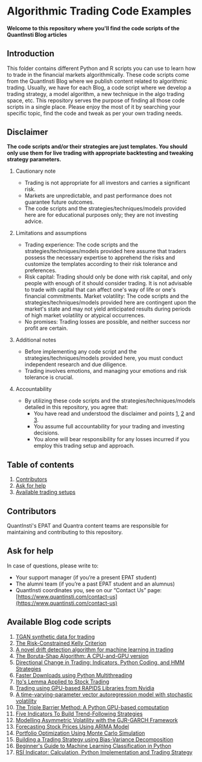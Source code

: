 # Algorithmic Trading Code Examples
#### Welcome to this repository where you'll find the code scripts of the QuantInsti Blog articles

## Introduction 

This folder contains different Python and R scripts you can use to learn how to trade in the financial markets algorithmically. These code scripts come from the QuantInsti Blog where we publish content related to algorithmic trading. Usually, we have for each Blog, a code script where we develop a trading strategy, a model algorithm, a new technique in the algo trading space, etc. This repository serves the purpose of finding all those code scripts in a single place. Please enjoy the most of it by searching your specific topic, find the code and tweak as per your own trading needs.

## Disclaimer
**The code scripts and/or their strategies are just templates. You should only use them for live trading with appropriate backtesting and tweaking strategy parameters.**

1. Cautionary note <a id='one'></a>
   
    - Trading is not appropriate for all investors and carries a significant risk.
    - Markets are unpredictable, and past performance does not guarantee future outcomes.
    - The code scripts and the strategies/techniques/models provided here are for educational purposes only; they are not investing advice.
2. Limitations and assumptions <a id='two'></a>
    - Trading experience: The code scripts and the strategies/techniques/models provided here assume that traders possess the necessary expertise to apprehend the risks and customize the templates according to their risk tolerance and preferences.
    - Risk capital: Trading should only be done with risk capital, and only people with enough of it should consider trading. It is not advisable to trade with capital that can affect one's way of life or one's financial commitments.
    Market volatility: The code scripts and the strategies/techniques/models provided here are contingent upon the market's state and may not yield anticipated results during periods of high market volatility or atypical occurrences.
    - No promises: Trading losses are possible, and neither success nor profit are certain.
3. Additional notes <a id='three'></a>
    - Before implementing any code script and the strategies/techniques/models provided here, you must conduct independent research and due diligence.
    - Trading involves emotions, and managing your emotions and risk tolerance is crucial.
4. Accountability
    - By utilizing these code scripts and the strategies/techniques/models detailed in this repository, you agree that:
        - You have read and understood the disclaimer and points [1](#one), [2](#two) and [3](#three).
        - You assume full accountability for your trading and investing decisions.
        - You alone will bear responsibility for any losses incurred if you employ this trading setup and approach.

## Table of contents
1. [Contributors](#contributors)
2. [Ask for help](#help)
3. [Available trading setups](#setups)

<a id='contributors'></a>
## Contributors
QuantInsti's EPAT and Quantra content teams are responsible for maintaining and contributing to this repository.

<a id='help'></a>
## Ask for help
In case of questions, please write to:
- Your support manager (if you’re a present EPAT student)
- The alumni team (if you’re a past EPAT student and an alumnus)
- QuantInsti coordinates you, see on our “Contact Us” page: [https://www.quantinsti.com/contact-us](https://www.quantinsti.com/contact-us)

<a id='setups'></a>
## Available Blog code scripts

1. [TGAN synthetic data for trading](https://github.com/quantra-go-algo/Algorithmic-Trading-Code-Examples/tree/main/blog_articles/tgan-for-trading)
2. [The Risk-Constrained Kelly Criterion](https://github.com/quantra-go-algo/Algorithmic-Trading-Code-Examples/tree/main/blog_articles/risk-constrained-kelly-criterion)
3. [A novel drift detection algorithm for machine learning in trading](https://github.com/QuantInsti/Algorithmic-Trading-Code-Examples/tree/main/blog_articles/autoregressive_drift_detection_method)
4. [The Boruta-Shap Algorithm: A CPU-and-GPU version](https://github.com/QuantInsti/Algorithmic-Trading-Code-Examples/tree/main/blog_articles/boruta-shap-algorithm-using-cpu-and-gpu)
5. [Directional Change in Trading: Indicators, Python Coding, and HMM Strategies](https://github.com/QuantInsti/Algorithmic-Trading-Code-Examples/tree/main/blog_articles/directional-change-for-trading)
6. [Faster Downloads using Python Multithreading](https://github.com/QuantInsti/Algorithmic-Trading-Code-Examples/tree/main/blog_articles/faster_downloads_python_multithreading)
7. [Ito's Lemma Applied to Stock Trading](https://github.com/QuantInsti/Algorithmic-Trading-Code-Examples/tree/main/blog_articles/ito_lemma_applied_to_stock_trading)
8. [Trading using GPU-based RAPIDS Libraries from Nvidia](https://github.com/QuantInsti/Algorithmic-Trading-Code-Examples/tree/main/blog_articles/rapids-libraries-from-nvidia-for-trading)
9. [A time-varying-parameter vector autoregression model with stochastic volatility](https://github.com/QuantInsti/Algorithmic-Trading-Code-Examples/tree/main/blog_articles/time-varying-parameter-vector-autoregression-model-with-stochastic-volatility)
10. [The Triple Barrier Method: A Python GPU-based computation](https://github.com/QuantInsti/Algorithmic-Trading-Code-Examples/tree/main/blog_articles/triple-barrier-method)
11. [Five Indicators To Build Trend-Following Strategies](https://github.com/QuantInsti/Algorithmic-Trading-Code-Examples/tree/main/blog_articles/build-trend-following-strategies)
12. [Modelling Asymmetric Volatility with the GJR-GARCH Framework](https://github.com/QuantInsti/Algorithmic-Trading-Code-Examples/tree/main/blog_articles/asymmetric-volatility-with-the-gjr-garch)
13. [Forecasting Stock Prices Using ARIMA Model](https://github.com/QuantInsti/Algorithmic-Trading-Code-Examples/tree/main/blog_articles/stock-prices-using-arima-model)
14. [Portfolio Optimization Using Monte Carlo Simulation](https://github.com/QuantInsti/Algorithmic-Trading-Code-Examples/tree/main/blog_articles/portfolio-optimization-using-monte-carlo-simulation)
15. [Building a Trading Strategy using Bias-Variance Decomposition](https://github.com/QuantInsti/Algorithmic-Trading-Code-Examples/tree/main/blog_articles/trading-strategy-using-bias-variance-decomposition)
16. [Beginner's Guide to Machine Learning Classification in Python](https://github.com/QuantInsti/Algorithmic-Trading-Code-Examples/tree/main/blog_articles/machine-learning-classification-in-python)
17. [RSI Indicator: Calculation, Python Implementation and Trading Strategy](https://github.com/QuantInsti/Algorithmic-Trading-Code-Examples/tree/main/blog_articles/rsi-Indicator)
